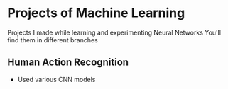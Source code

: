 # Projects of Machine Learning
Projects I made while learning and experimenting Neural Networks
You'll find them in different branches
## Human Action Recognition
- Used various CNN models